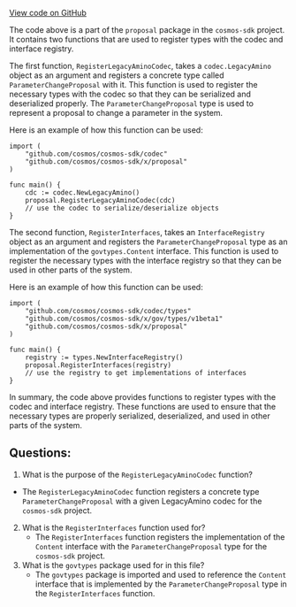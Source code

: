 [View code on GitHub](https://github.com/cosmos/cosmos-sdk.git/x/params/types/proposal/codec.go)

The code above is a part of the `proposal` package in the `cosmos-sdk` project. It contains two functions that are used to register types with the codec and interface registry.

The first function, `RegisterLegacyAminoCodec`, takes a `codec.LegacyAmino` object as an argument and registers a concrete type called `ParameterChangeProposal` with it. This function is used to register the necessary types with the codec so that they can be serialized and deserialized properly. The `ParameterChangeProposal` type is used to represent a proposal to change a parameter in the system.

Here is an example of how this function can be used:

```
import (
    "github.com/cosmos/cosmos-sdk/codec"
    "github.com/cosmos/cosmos-sdk/x/proposal"
)

func main() {
    cdc := codec.NewLegacyAmino()
    proposal.RegisterLegacyAminoCodec(cdc)
    // use the codec to serialize/deserialize objects
}
```

The second function, `RegisterInterfaces`, takes an `InterfaceRegistry` object as an argument and registers the `ParameterChangeProposal` type as an implementation of the `govtypes.Content` interface. This function is used to register the necessary types with the interface registry so that they can be used in other parts of the system.

Here is an example of how this function can be used:

```
import (
    "github.com/cosmos/cosmos-sdk/codec/types"
    "github.com/cosmos/cosmos-sdk/x/gov/types/v1beta1"
    "github.com/cosmos/cosmos-sdk/x/proposal"
)

func main() {
    registry := types.NewInterfaceRegistry()
    proposal.RegisterInterfaces(registry)
    // use the registry to get implementations of interfaces
}
```

In summary, the code above provides functions to register types with the codec and interface registry. These functions are used to ensure that the necessary types are properly serialized, deserialized, and used in other parts of the system.
## Questions: 
 1. What is the purpose of the `RegisterLegacyAminoCodec` function?
   - The `RegisterLegacyAminoCodec` function registers a concrete type `ParameterChangeProposal` with a given LegacyAmino codec for the `cosmos-sdk` project.
2. What is the `RegisterInterfaces` function used for?
   - The `RegisterInterfaces` function registers the implementation of the `Content` interface with the `ParameterChangeProposal` type for the `cosmos-sdk` project.
3. What is the `govtypes` package used for in this file?
   - The `govtypes` package is imported and used to reference the `Content` interface that is implemented by the `ParameterChangeProposal` type in the `RegisterInterfaces` function.
